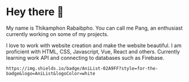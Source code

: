 # Hey there 👋

My name is Thikamphon Rabaibpho. You can call me Pang, an enthusiast currently working on some of my projects.

I love to work with website creation and make the website beautiful. I am proficient with HTML, CSS, Javascript, Vue, React and others. Currently learning work API and connecting to databases such as Firebase.

	https://img.shields.io/badge/AniList-02A9FF?style=for-the-badge&logo=AniList&logoColor=white
